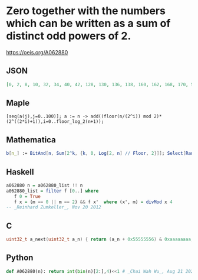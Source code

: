 # Zero together with the numbers which can be written as a sum of distinct odd powers of 2\.
https://oeis.org/A062880
## JSON
```JSON
[0, 2, 8, 10, 32, 34, 40, 42, 128, 130, 136, 138, 160, 162, 168, 170, 512, 514, 520, 522, 544, 546, 552, 554, 640, 642, 648, 650, 672, 674, 680, 682, 2048, 2050, 2056, 2058, 2080, 2082, 2088, 2090, 2176, 2178, 2184, 2186, 2208, 2210, 2216, 2218, 2560, 2562]
```
## Maple
```Maple
[seq(a(j),j=0..100)]; a := n -> add((floor(n/(2^i)) mod 2)*(2^((2*i)+1)),i=0..floor_log_2(n+1));
```
## Mathematica
```Mathematica
b[n_] := BitAnd[n, Sum[2^k, {k, 0, Log[2, n] // Floor, 2}]]; Select[Range[ 0, 10^4], b[#] == 0&] (* _Jean-François Alcover_, Feb 28 2016 *)
```
## Haskell
```Haskell
a062880 n = a062880_list !! n
a062880_list = filter f [0..] where
   f 0 = True
   f x = (m == 0 || m == 2) && f x'  where (x', m) = divMod x 4
-- _Reinhard Zumkeller_, Nov 20 2012
```
## C
```C
uint32_t a_next(uint32_t a_n) { return (a_n + 0x55555556) & 0xaaaaaaaa; } /* _Falk Hüffner_, Jan 22 2022 */
```
## Python
```Python
def A062880(n): return int(bin(n)[2:],4)<<1 # _Chai Wah Wu_, Aug 21 2023
```
